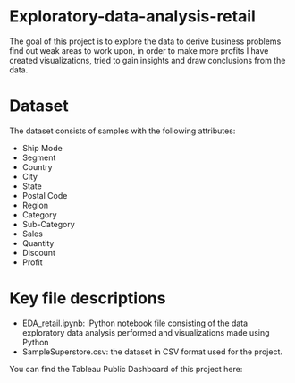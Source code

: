 # Exploratory-data-analysis-retail

The goal of this project is to explore the data to derive business problems find out weak areas to work upon, in order to make more profits
I have created visualizations, tried to gain insights and draw conclusions from the data.

# Dataset
 The dataset consists of samples with the following attributes:
 * Ship Mode
 * Segment
 * Country
 * City
 * State
 * Postal Code
 * Region
 * Category
 * Sub-Category
 * Sales
 * Quantity
 * Discount
 * Profit
 
# Key file descriptions

* EDA_retail.ipynb: iPython notebook file consisting of the data exploratory data analysis performed and visualizations made using Python
* SampleSuperstore.csv: the dataset in CSV format used for the project.

You can find the Tableau Public Dashboard of this project here:
